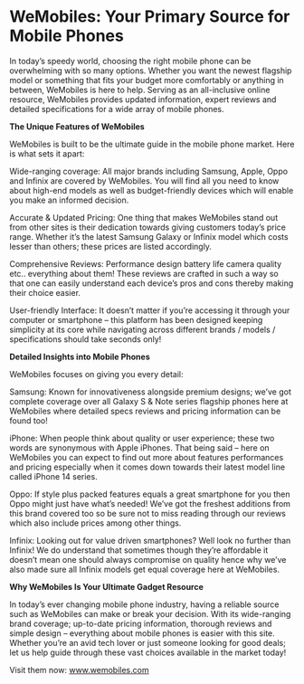 # WeMobiles: Your Primary Source for Mobile Phones
In today’s speedy world, choosing the right mobile phone can be overwhelming with so many options. Whether you want the newest flagship model or something that fits your budget more comfortably or anything in between, WeMobiles is here to help. Serving as an all-inclusive online resource, WeMobiles provides updated information, expert reviews and detailed specifications for a wide array of mobile phones.

**The Unique Features of WeMobiles**

WeMobiles is built to be the ultimate guide in the mobile phone market. Here is what sets it apart:

Wide-ranging coverage: All major brands including Samsung, Apple, Oppo and Infinix are covered by WeMobiles. You will find all you need to know about high-end models as well as budget-friendly devices which will enable you make an informed decision.

Accurate & Updated Pricing: One thing that makes WeMobiles stand out from other sites is their dedication towards giving customers today’s price range. Whether it’s the latest Samsung Galaxy or Infinix model which costs lesser than others; these prices are listed accordingly.

Comprehensive Reviews: Performance design battery life camera quality etc.. everything about them! These reviews are crafted in such a way so that one can easily understand each device’s pros and cons thereby making their choice easier.

User-friendly Interface: It doesn’t matter if you’re accessing it through your computer or smartphone – this platform has been designed keeping simplicity at its core while navigating across different brands / models / specifications should take seconds only!

**Detailed Insights into Mobile Phones**

WeMobiles focuses on giving you every detail:

Samsung: Known for innovativeness alongside premium designs; we’ve got complete coverage over all Galaxy S & Note series flagship phones here at WeMobiles where detailed specs reviews and pricing information can be found too!

iPhone: When people think about quality or user experience; these two words are synonymous with Apple iPhones. That being said – here on WeMobiles you can expect to find out more about features performances and pricing especially when it comes down towards their latest model line called iPhone 14 series.

Oppo: If style plus packed features equals a great smartphone for you then Oppo might just have what’s needed! We’ve got the freshest additions from this brand covered too so be sure not to miss reading through our reviews which also include prices among other things.

Infinix: Looking out for value driven smartphones? Well look no further than Infinix! We do understand that sometimes though they’re affordable it doesn’t mean one should always compromise on quality hence why we’ve also made sure all Infinix models get equal coverage here at WeMobiles.

**Why WeMobiles Is Your Ultimate Gadget Resource**

In today’s ever changing mobile phone industry, having a reliable source such as WeMobiles can make or break your decision. With its wide-ranging brand coverage; up-to-date pricing information, thorough reviews and simple design – everything about mobile phones is easier with this site. Whether you’re an avid tech lover or just someone looking for good deals; let us help guide through these vast choices available in the market today!

Visit them now: www.wemobiles.com
